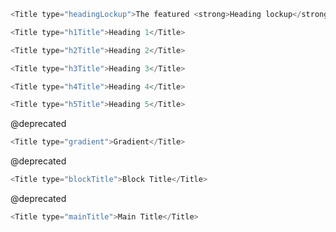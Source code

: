 
```js
<Title type="headingLockup">The featured <strong>Heading lockup</strong></Title>
```

```js
<Title type="h1Title">Heading 1</Title>
```

```js
<Title type="h2Title">Heading 2</Title>
```

```js
<Title type="h3Title">Heading 3</Title>
```

```js
<Title type="h4Title">Heading 4</Title>
```

```js
<Title type="h5Title">Heading 5</Title>
```

@deprecated
```js
<Title type="gradient">Gradient</Title>
```

@deprecated
```js
<Title type="blockTitle">Block Title</Title>
```

@deprecated
```js
<Title type="mainTitle">Main Title</Title>
```
